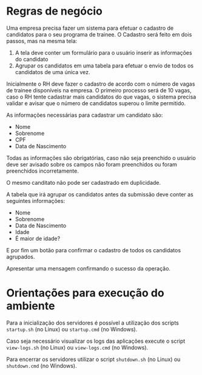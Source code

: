 # Regras de negócio
Uma empresa precisa fazer um sistema para efetuar o cadastro de candidatos para o seu programa de trainee.
O Cadastro será feito em dois passos, mas na mesma tela:
1. A tela deve conter um formulário para o usuário inserir as informações do candidato
2. Agrupar os candidatos  em uma tabela para efetuar o envio de todos os candidatos de uma única vez.

Inicialmente o RH deve fazer o cadastro de acordo com o número de vagas de trainee disponíveis na empresa. O primeiro processo será de 10 vagas, caso o RH tente cadastrar mais candidatos do que vagas, o sistema precisa validar e avisar que o número de candidatos superou o limite permitido.

As informações necessárias para cadastrar um candidato são:
- Nome
- Sobrenome
- CPF
- Data de Nascimento

Todas as informações são obrigatórias, caso não seja preenchido o usuário deve ser avisado sobre os campos não foram preenchidos ou foram preenchidos incorretamente.

O mesmo canditato não pode ser cadastrado em duplicidade.

A tabela que irá agrupar os candidatos antes da submissão deve conter as seguintes informações:

- Nome
- Sobrenome
- Data de Nascimento
- Idade
- É maior de idade?

E por fim um botão para confirmar o cadastro de todos os candidatos agrupados.

Apresentar uma mensagem confirmando o sucesso da operação.


# Orientações para execução do ambiente

Para a inicialização dos servidores é possível a utilização dos scripts `startup.sh` (no Linux) ou `startup.cmd` (no Windows).

Caso seja necessário visualizar os logs das aplicações execute o script
`view-logs.sh` (no Linux) ou `view-logs.cmd` (no Windows).

Para encerrar os servidores utilizar o script `shutdown.sh` (no Linux) ou `shutdown.cmd` (no Windows).
